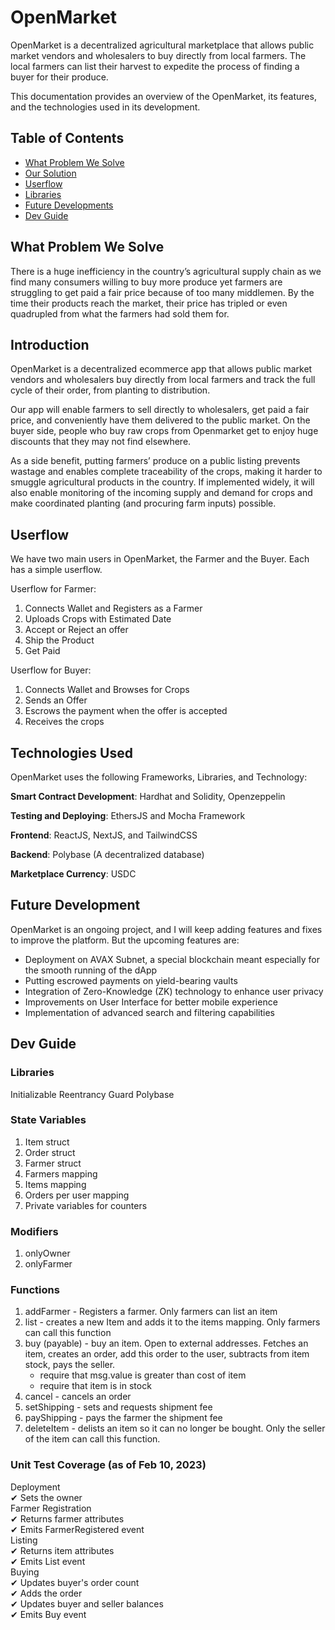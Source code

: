 # OpenMarket
OpenMarket is a decentralized agricultural marketplace that allows public market vendors and wholesalers to buy directly from local farmers. The local farmers can list their harvest to expedite the process of finding a buyer for their produce.

This documentation provides an overview of the OpenMarket, its features, and the technologies used in its development.

## Table of Contents

- [What Problem We Solve](#what-problem-we-solve)
- [Our Solution](#introduction)
- [Userflow](#userflow)
- [Libraries](#libraries)
- [Future Developments](#future-developments)
- [Dev Guide](#dev-guide)

## What Problem We Solve

There is a huge inefficiency in the country’s agricultural supply chain as we find many consumers willing to buy more produce yet farmers are struggling to get paid a fair price because of too many middlemen. By the time their products reach the market, their price has tripled or even quadrupled from what the farmers had sold them for. 

## Introduction

OpenMarket is a decentralized ecommerce app that allows public market vendors and wholesalers buy directly from local farmers and track the full cycle of their order, from planting to distribution.

Our app will enable farmers to sell directly to wholesalers, get paid a fair price, and conveniently have them delivered to the public market. On the buyer side, people who buy raw crops from Openmarket get to enjoy huge discounts that they may not find elsewhere.

As a side benefit, putting farmers’ produce on a public listing prevents wastage and enables complete traceability of the crops, making it harder to smuggle agricultural products in the country. If implemented widely, it will also enable monitoring of the incoming supply and demand for crops and make coordinated planting (and procuring farm inputs) possible.

## Userflow

We have two main users in OpenMarket, the Farmer and the Buyer. Each has a simple userflow.

Userflow for Farmer:

1. Connects Wallet and Registers as a Farmer
2. Uploads Crops with Estimated Date
3. Accept or Reject an offer
4. Ship the Product
5. Get Paid


Userflow for Buyer:

1. Connects Wallet and Browses for Crops
2. Sends an Offer
3. Escrows the payment when the offer is accepted
4. Receives the crops 


## Technologies Used

OpenMarket uses the following Frameworks, Libraries, and Technology:

**Smart Contract Development**: Hardhat and Solidity, Openzeppelin

**Testing and Deploying**: EthersJS and Mocha Framework

**Frontend**: ReactJS, NextJS, and TailwindCSS

**Backend**: Polybase (A decentralized database)

**Marketplace Currency**: USDC



## Future Development

OpenMarket is an ongoing project, and I will keep adding features and fixes to improve the platform. But the upcoming features are:

* Deployment on AVAX Subnet, a special blockchain meant especially for the smooth running of the dApp
* Putting escrowed payments on yield-bearing vaults
* Integration of Zero-Knowledge (ZK) technology to enhance user privacy
* Improvements on User Interface for better mobile experience
* Implementation of advanced search and filtering capabilities


## Dev Guide

### Libraries

Initializable
Reentrancy Guard
Polybase

### State Variables

1. Item struct
2. Order struct
3. Farmer struct
4. Farmers mapping
5. Items mapping
6. Orders per user mapping
7. Private variables for counters

### Modifiers

1. onlyOwner
2. onlyFarmer

### Functions

1. addFarmer - Registers a farmer. Only farmers can list an item
2. list - creates a new Item and adds it to the items mapping. Only farmers can call this function
3. buy (payable) - buy an item. Open to external addresses. Fetches an item, creates an order, add this order to the user, subtracts from item stock, pays the seller.
	- require that msg.value is greater than cost of item
	- require that item is in stock
4. cancel - cancels an order
5. setShipping - sets and requests shipment fee
6. payShipping - pays the farmer the shipment fee
7. deleteItem - delists an item so it can no longer be bought. Only the seller of the item can call this function.

### Unit Test Coverage (as of Feb 10, 2023)

Deployment <br>
    ✔ Sets the owner<br>
Farmer Registration<br>
    ✔ Returns farmer attributes<br>
    ✔ Emits FarmerRegistered event<br>
Listing<br>
    ✔ Returns item attributes<br>
    ✔ Emits List event<br>
Buying<br>
    ✔ Updates buyer's order count<br>
    ✔ Adds the order<br>
    ✔ Updates buyer and seller balances<br>
    ✔ Emits Buy event<br>